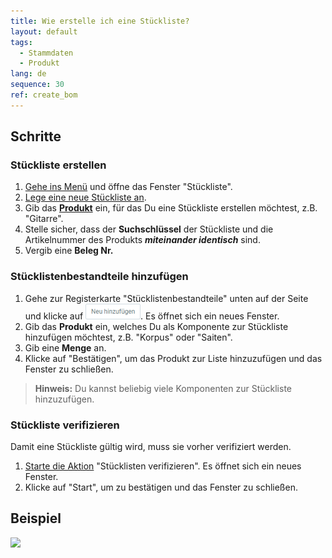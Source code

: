 ```yaml
---
title: Wie erstelle ich eine Stückliste?
layout: default
tags:
  - Stammdaten
  - Produkt
lang: de
sequence: 30
ref: create_bom
---
```


## Schritte

### Stückliste erstellen
1. [Gehe ins Menü](Menu) und öffne das Fenster "Stückliste".
1. [Lege eine neue Stückliste an](Neuer_Datensatz_Fenster_Webui).
1. Gib das [**Produkt**](NeuesProdukt) ein, für das Du eine Stückliste erstellen möchtest, z.B. "Gitarre".
1. Stelle sicher, dass der **Suchschlüssel** der Stückliste und die Artikelnummer des Produkts ***miteinander identisch*** sind.
1. Vergib eine **Beleg Nr.**

### Stücklistenbestandteile hinzufügen
1. Gehe zur Registerkarte "Stücklistenbestandteile" unten auf der Seite und klicke auf ![](assets/Neu_hinzufuegen_Button.png). Es öffnet sich ein neues Fenster.
1. Gib das **Produkt** ein, welches Du als Komponente zur Stückliste hinzufügen möchtest, z.B. "Korpus" oder "Saiten".
1. Gib eine **Menge** an.
1. Klicke auf "Bestätigen", um das Produkt zur Liste hinzuzufügen und das Fenster zu schließen.
 >**Hinweis:** Du kannst beliebig viele Komponenten zur Stückliste hinzuzufügen.

### Stückliste verifizieren
Damit eine Stückliste gültig wird, muss sie vorher verifiziert werden.

1. [Starte die Aktion](AktionStarten) "Stücklisten verifizieren". Es öffnet sich ein neues Fenster.
1. Klicke auf "Start", um zu bestätigen und das Fenster zu schließen.

## Beispiel
![](assets/Stueckliste_erstellen.gif)

